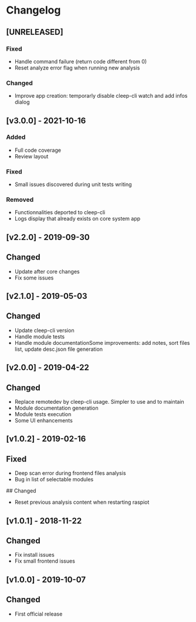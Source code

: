 # Changelog

## [UNRELEASED]

### Fixed
- Handle command failure (return code different from 0)
- Reset analyze error flag when running new analysis

### Changed
- Improve app creation: temporarly disable cleep-cli watch and add infos dialog

## [v3.0.0] - 2021-10-16

### Added
- Full code coverage
- Review layout

### Fixed
- Small issues discovered during unit tests writing

### Removed
- Functionnalities deported to cleep-cli
- Logs display that already exists on core system app

## [v2.2.0] - 2019-09-30

## Changed
- Update after core changes
- Fix some issues

## [v2.1.0] - 2019-05-03

## Changed
- Update cleep-cli version
- Handle module tests
- Handle module documentationSome improvements: add notes, sort files list, update desc.json file generation

## [v2.0.0] - 2019-04-22

## Changed
- Replace remotedev by cleep-cli usage. Simpler to use and to maintain
- Module documentation generation
- Module tests execution
- Some UI enhancements

## [v1.0.2] - 2019-02-16

## Fixed
- Deep scan error during frontend files analysis
- Bug in list of selectable modules

## Changed
- Reset previous analysis content when restarting raspiot

## [v1.0.1] - 2018-11-22

## Changed
- Fix install issues
- Fix small frontend issues

## [v1.0.0] - 2019-10-07

## Changed
- First official release

